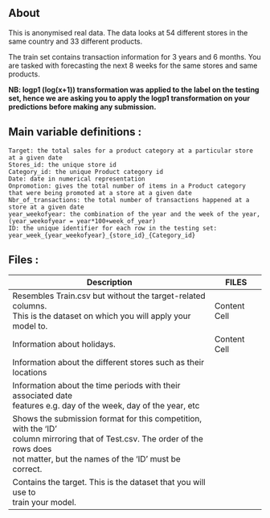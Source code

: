 ## About

This is anonymised real data. The data looks at 54 different stores in the same country and 33 different products.

The train set contains transaction information for 3 years and 6 months. You are tasked with forecasting the next 8 weeks for the same stores and same products.

**NB: logp1 (log(x+1)) transformation was applied to the label on the testing set, hence we are asking you to apply the logp1 transformation on your predictions before making any submission.**

## Main variable definitions :

    Target: the total sales for a product category at a particular store at a given date
    Stores_id: the unique store id
    Category_id: the unique Product category id
    Date: date in numerical representation
    Onpromotion: gives the total number of items in a Product category that were being promoted at a store at a given date
    Nbr_of_transactions: the total number of transactions happened at a store at a given date
    year_weekofyear: the combination of the year and the week of the year, (year_weekofyear = year*100+week_of_year)
    ID: the unique identifier for each row in the testing set: year_week_{year_weekofyear}_{store_id}_{Category_id}

## Files :

| Description  | FILES |
| ------------- | ------------- |
| Resembles Train.csv but without the target-related columns. <br> This is the dataset on which you will apply your model to.  | Content Cell  |
| Information about holidays.  | Content Cell  |
| Information about the different stores such as their locations ||
| Information about the time periods with their associated date <br>features e.g. day of the week, day of the year, etc ||
| Shows the submission format for this competition, with the ‘ID’ <br> column mirroring that of Test.csv. The order of the rows does<br> not matter, but the names of the ‘ID’ must be correct. ||
| Contains the target. This is the dataset that you will use to <br>train your model. ||
